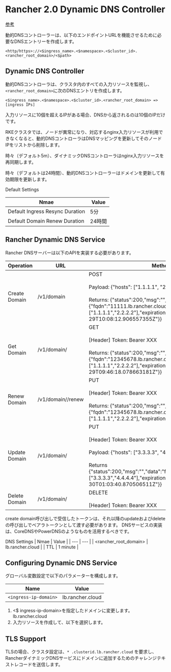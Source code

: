 # Rancher 2.0 Dynamic DNS Controller

[参考](https://github.com/rancher/rancher/wiki/Rancher-2.0-Dynamic-DNS-Controller)

動的DNSコントローラーは、以下のエンドポイントURLを機能させるために必要なDNSエントリーを作成します。

```
<http/https>://<$ingress_name>.<$namespace>.<$cluster_id>.<rancher_root_domain>/<$path>
```

## Dynamic DNS Controller

動的DNSコントローラは、クラスタ内のすべての入力リソースを監視し、`<rancher_root_domain>`に次のDNSエントリを作成します。

```
<$ingress_name>.<$namespace>.<$cluster_id>.<rancher_root_domain> => [ingress IPs]
```

入力リソースに10個を超えるIPがある場合、DNSから返されるのは10個のIPだけです。

RKEクラスタでは、ノードが異常になり、対応するnginx入力リソースが利用できなくなると、動的DNSコントローラはDNSマッピングを更新してそのノードIPをリストから削除します。

時々（デフォルト5m）、ダイナミックDNSコントローラはnginx入力リソースを再同期します。

時々（デフォルトは24時間）、動的DNSコントローラーはドメインを更新して有効期限を更新します。

Default Settings

| Nmae | Value |
| --- | --- |
| Default Ingress Resync Duration | 5分 |
| Default Domain Renew Duration | 24時間 |

## Rancher Dynamic DNS Service

Rancher DNSサーバーは以下のAPIを実装する必要があります。

| Operation | URL | Method/JSON Payload |
| --- | --- | --- |
| Create Domain | /v1/domain | POST<br><br>Payload: {"hosts": ["1.1.1.1", "2.2.2.2"]}<br><br> Returns: {"status":200,"msg":"", "token": "abcfdssadasd", "data":{"fqdn":"11111.lb.rancher.cloud","hosts":["1.1.1.1","2.2.2.2"],"expiration":"2018-04-29T10:08:12.906557355Z"}} |
| Get Domain | /v1/domain/<FQDN> | GET<br><br>[Header] Token: Bearer XXX<br><br>Returns: {"status":200,"msg":"","data":{"fqdn":"12345678.lb.rancher.cloud","hosts":["1.1.1.1","2.2.2.2"],"expiration":"2018-04-29T09:46:18.078663181Z"}} |
| Renew Domain | /v1/domain/<FQDN>/renew | PUT<br><br>[Header] Token: Bearer XXX<br><br>Returns: {"status":200,"msg":"","data":{"fqdn":"12345678.lb.rancher.cloud","hosts":["1.1.1.1","2.2.2.2"],"expiration":"2018-05-29T09:46:18.078663181Z"}
| Update Domain | /v1/domain/<FQDN> | PUT<br><br>[Header] Token: Bearer XXX<br><br>Payload: {"hosts": ["3.3.3.3", "4.4.4.4"]}<br><br>Returns {"status":200,"msg":"","data":"fqdn":"12345678.lb.rancher.cloud","hosts":["3.3.3.3","4.4.4.4"],"expiration":"2018-04-30T01:03:40.870506511Z"}}|
| Delete Domain | /v1/domain/<FQDN> | DELETE<br><br>[Header] Token: Bearer XXX |

create domain呼び出しで受信したトークンは、それ以降のupdateおよびdeleteの呼び出しでベアラトークンとして渡す必要があります。
DNSサービスの実装は、CoreDNSやPowerDNSのようなものを活用するべきです。

DNS Settings
| Nmae | Value |
| --- | --- |
| <rancher_root_domain> | lb.rancher.cloud |
| TTL | 1 minute |

## Configuring Dynamic DNS Service

グローバル変数設定で以下のパラメーターを構成します。

| Name | Value |
| --- | --- |
| `<ingress-ip-domain>` | lb.rancher.cloud |

1. <$ ingress-ip-domain>を指定したドメインに変更します。lb.rancher.cloud
1. 入力リソースを作成して、以下を選択します。

## TLS Support

TLSの場合、クラスタ設定は、`* .clusterid.lb.rancher.cloud` を要求し、RancherダイナミックDNSサービスにドメインに追加するためのチャレンジテキストレコードを送信します。

